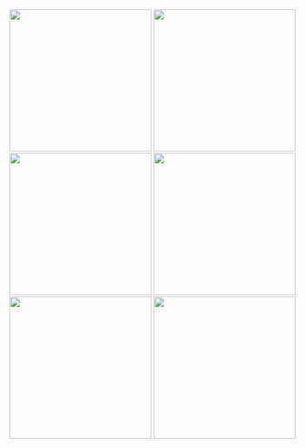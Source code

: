 <img src="https://github.com/kirtan1432/ecomapp/assets/133342879/7228a34d-30c2-40e4-afe1-26f803c48927" width="250">
<img src="https://github.com/kirtan1432/ecomapp/assets/133342879/b8fba6cb-1d37-4baf-addd-4677fc69be7d" width="250">
<img src="https://github.com/kirtan1432/ecomapp/assets/133342879/d827cf92-20e1-459b-a04f-f72d19e71002" width="250">
<img src="https://github.com/kirtan1432/ecomapp/assets/133342879/ca220c40-a2cf-4a6b-98d5-b9b6919afdeb" width="250">
<img src="https://github.com/kirtan1432/ecomapp/assets/133342879/ea463783-1780-4e79-bcb4-412d3308db3e" width="250">
<img src="https://github.com/kirtan1432/ecomapp/assets/133342879/1b52871b-de20-4344-9749-5b81c7cd7b58" width="250">


